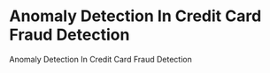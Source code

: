 # Anomaly Detection In Credit Card Fraud Detection
Anomaly Detection In Credit Card Fraud Detection
